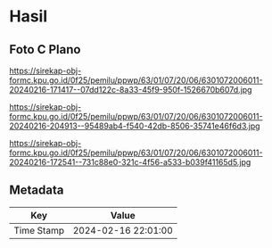 # Hasil

## Foto C Plano

https://sirekap-obj-formc.kpu.go.id/0f25/pemilu/ppwp/63/01/07/20/06/6301072006011-20240216-171417--07dd122c-8a33-45f9-950f-1526670b607d.jpg

https://sirekap-obj-formc.kpu.go.id/0f25/pemilu/ppwp/63/01/07/20/06/6301072006011-20240216-204913--95489ab4-f540-42db-8506-35741e46f6d3.jpg

https://sirekap-obj-formc.kpu.go.id/0f25/pemilu/ppwp/63/01/07/20/06/6301072006011-20240216-172541--731c88e0-321c-4f56-a533-b039f41165d5.jpg


## Metadata

| Key        | Value               |
| ---------- | ------------------- |
| Time Stamp | 2024-02-16 22:01:00 |



